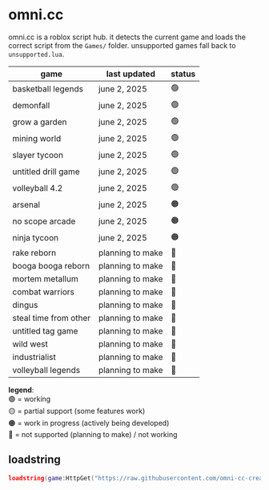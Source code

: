 # omni.cc
omni.cc is a roblox script hub. it detects the current game and loads the correct script from the `Games/` folder. unsupported games fall back to `unsupported.lua`.


| game                 | last updated       | status |
|----------------------|--------------------|--------|
| basketball legends    | june 2, 2025       | 🟢     |
| demonfall            | june 2, 2025       | 🟢     |
| grow a garden        | june 2, 2025       | 🟢     |
| mining world         | june 2, 2025       | 🟢     |
| slayer tycoon        | june 2, 2025       | 🟢     |
| untitled drill game  | june 2, 2025       | 🟢     |
| volleyball 4.2       | june 2, 2025       | 🟢     |
| arsenal              | june 2, 2025       | 🟠     |
| no scope arcade      | june 2, 2025       | 🟠     |
| ninja tycoon         | june 2, 2025       | 🟠     |
| rake reborn          | planning to make   | 🔴     |
| booga booga reborn   | planning to make   | 🔴     |
| mortem metallum      | planning to make   | 🔴     |
| combat warriors      | planning to make   | 🔴     |
| dingus               | planning to make   | 🔴     |
| steal time from other| planning to make   | 🔴     |
| untitled tag game    | planning to make   | 🔴     |
| wild west            | planning to make   | 🔴     |
| industrialist        | planning to make   | 🔴     |
| volleyball legends   | planning to make   | 🔴     |



**legend**:  
🟢 = working  
🟡 = partial support (some features work)  
🟠 = work in progress (actively being developed)  
🔴 = not supported (planning to make) / not working



## loadstring
```lua
loadstring(game:HttpGet("https://raw.githubusercontent.com/omni-cc-create/omni.cc/main/loader.lua"))()
```

